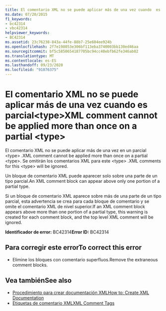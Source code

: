 ```yaml
---
title: El comentario XML no se puede aplicar más de una vez cuando  es parcial<type>
ms.date: 07/20/2015
f1_keywords:
- bc42314
- vbc42314
helpviewer_keywords:
- BC42314
ms.assetid: 23c76238-843a-44fe-88b7-25e604ee924b
ms.openlocfilehash: 2f7e198053e306bf113eba3740003bb130ed46aa
ms.sourcegitcommit: bf5c5850654187705bc94cc40ebfb62fe346ab02
ms.translationtype: MT
ms.contentlocale: es-ES
ms.lasthandoff: 09/23/2020
ms.locfileid: "91076375"
---
```

# <a name="xml-comment-cannot-be-applied-more-than-once-on-a-partial-type"></a><span data-ttu-id="c6108-102">El comentario XML no se puede aplicar más de una vez cuando  es parcial\<type></span><span class="sxs-lookup"><span data-stu-id="c6108-102">XML comment cannot be applied more than once on a partial \<type></span></span>

<span data-ttu-id="c6108-103">El comentario XML no se puede aplicar más de una vez en un parcial \<type> .</span><span class="sxs-lookup"><span data-stu-id="c6108-103">XML comment cannot be applied more than once on a partial \<type>.</span></span> <span data-ttu-id="c6108-104">Se omitirán los comentarios XML para este \<type> .</span><span class="sxs-lookup"><span data-stu-id="c6108-104">XML comments for this \<type> will be ignored.</span></span>  
  
 <span data-ttu-id="c6108-105">Un bloque de comentario XML puede aparecer solo sobre una parte de un tipo parcial.</span><span class="sxs-lookup"><span data-stu-id="c6108-105">An XML comment block can appear above only one portion of a partial type.</span></span>  
  
 <span data-ttu-id="c6108-106">Si un bloque de comentario XML aparece sobre más de una parte de un tipo parcial, esta advertencia se crea para cada bloque de comentario y se omite el comentario XML de nivel superior.</span><span class="sxs-lookup"><span data-stu-id="c6108-106">If an XML comment block appears above more than one portion of a partial type, this warning is created for each comment block, and the top level XML comment will be ignored.</span></span>  
  
 <span data-ttu-id="c6108-107">**Identificador de error:** BC42314</span><span class="sxs-lookup"><span data-stu-id="c6108-107">**Error ID:** BC42314</span></span>  
  
## <a name="to-correct-this-error"></a><span data-ttu-id="c6108-108">Para corregir este error</span><span class="sxs-lookup"><span data-stu-id="c6108-108">To correct this error</span></span>  
  
- <span data-ttu-id="c6108-109">Elimine los bloques con comentario superfluos.</span><span class="sxs-lookup"><span data-stu-id="c6108-109">Remove the extraneous comment blocks.</span></span>  
  
## <a name="see-also"></a><span data-ttu-id="c6108-110">Vea también</span><span class="sxs-lookup"><span data-stu-id="c6108-110">See also</span></span>

- [<span data-ttu-id="c6108-111">Procedimiento para crear documentación XML</span><span class="sxs-lookup"><span data-stu-id="c6108-111">How to: Create XML Documentation</span></span>](../programming-guide/program-structure/how-to-create-xml-documentation.md)
- [<span data-ttu-id="c6108-112">Etiquetas de comentario XML</span><span class="sxs-lookup"><span data-stu-id="c6108-112">XML Comment Tags</span></span>](../language-reference/xmldoc/index.md)
